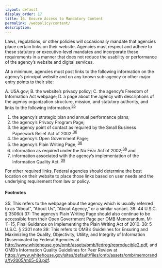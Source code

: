 ```yaml
---
layout: default
display_order: 17 
title: 16. Ensure Access to Mandatory Content
permalink: /webpolicy/content/
description:
---
```

Laws, regulations, or other policies will occasionally mandate that agencies place certain links on their website. Agencies must respect and adhere to these statutory or executive-level mandates and incorporate these requirements in a manner that does not reduce the usability or performance of the agency’s website and digital services.

At a minimum, agencies must post links to the following information on the agency’s principal website and on any known sub-agency or other major entry points to their site:

A.	USA.gov;
B.	the website’s privacy policy;
C.	the agency’s Freedom of Information Act webpage;
D.	a page about the agency with descriptions of the agency organization structure, mission, and statutory authority, and links to the following information.<sup>[35](#myfootnote14)</sup>  

1.	the agency’s strategic plan and annual performance plans;
2.	the agency’s Privacy Program Page;
3.	the agency point of contact as required by the Small Business Paperwork Relief Act of 2002;<sup>[36](#myfootnote36)</sup>   
4.	the agency’s Open Government Page;
5.	the agency’s Plain Writing Page;  <sup>[36](#myfootnote14)</sup> 
6.	information as required under the No Fear Act of 2002;<sup>[38](#myfootnote14)</sup>   and 
7.	information associated with the agency’s implementation of the Information Quality Act. <sup>[39](#myfootnote39)</sup>  

For other required links, Federal agencies should determine the best location on their website to place those links based on user needs and the underlying requirement from law or policy. 

#### Footnotes
<a name="myfootnote12">35</a>: This refers to the webpage about the agency which is usually referred to as “About”, “About Us”, “About Agency,” or a similar variant.
<a name="myfootnote12">36</a>: 44 U.S.C. § 3506(i)
<a name="myfootnote12">37</a>: The agency’s Plain Writing Page should also continue to be accessible from their Open Government Page per OMB Memorandum, M-11-15, Final Guidance on Implementing the Plain Writing Act of 2010.
<a name="myfootnote12">38</a>: 5 U.S.C. § 2301 note 
<a name="myfootnote12">39</a>: This refers to OMB’s Guidelines for Ensuring and Maximizing the Quality, Objectivity, Utility, and Integrity of Information Disseminated by Federal Agencies at http://www.whitehouse.gov/omb/assets/omb/fedreg/reproducible2.pdf, and OMB’s Information Quality Guidelines for Peer Review at https://www.whitehouse.gov/sites/default/files/omb/assets/omb/memoranda/fy2005/m05-03.pdf. 
